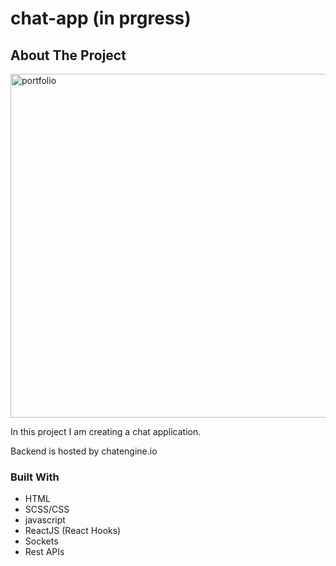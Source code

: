 # chat-app (in prgress)

<!-- ABOUT THE PROJECT -->
## About The Project

[<img align="center" alt="portfolio" width="550px" src="https://user-images.githubusercontent.com/71411560/107294019-ee2ef880-6a6c-11eb-9a13-f7d326c7402b.png" />](https://inspiring-curran-d1fe7b.netlify.app/)

In this project I am creating a chat application.

Backend is hosted by chatengine.io

### Built With

* HTML
* SCSS/CSS
* javascript
* ReactJS (React Hooks)
* Sockets
* Rest APIs
